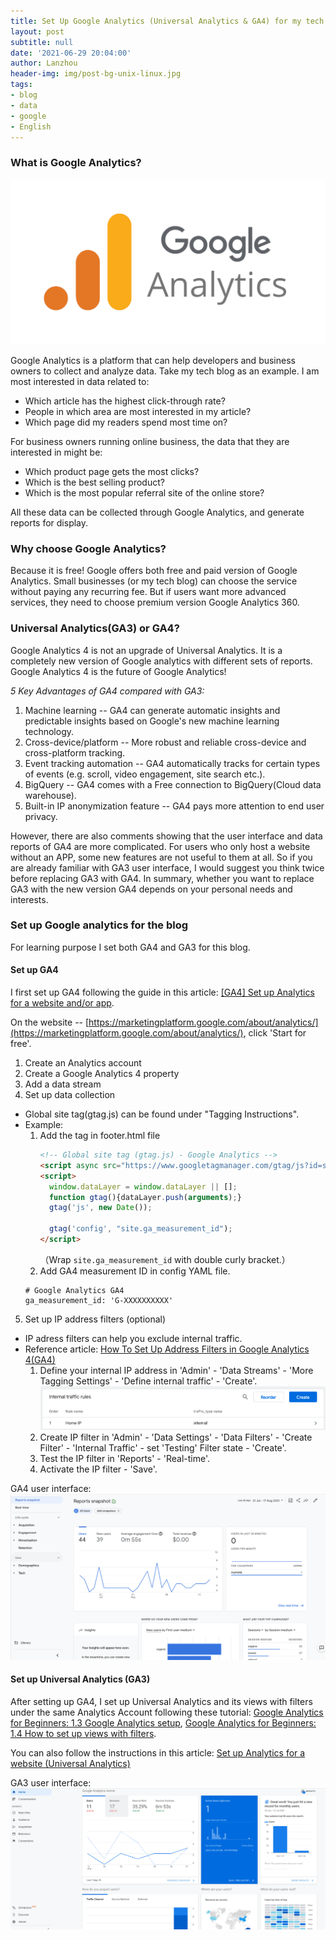 ```yaml
---
title: Set Up Google Analytics (Universal Analytics & GA4) for my tech blog
layout: post
subtitle: null
date: '2021-06-29 20:04:00'
author: Lanzhou
header-img: img/post-bg-unix-linux.jpg
tags:
- blog
- data
- google
- English
---
```


### What is Google Analytics?

![GoogleAnalytics](/img/in-post/google_analytics.png)

Google Analytics is a platform that can help developers and business owners to collect and analyze data. Take my tech blog as an example. I am most interested in data related to:

- Which article has the highest click-through rate? 
- People in which area are most interested in my article? 
- Which page did my readers spend most time on? 

For business owners running online business, the data that they are interested in might be: 

- Which product page gets the most clicks? 
- Which is the best selling product? 
- Which is the most popular referral site of the online store? 

All these data can be collected through Google Analytics, and generate reports for display. 

### Why choose Google Analytics?

Because it is free!
Google offers both free and paid version of Google Analytics. Small businesses (or my tech blog) can choose the service without paying any recurring fee. But if users want more advanced services, they need to choose premium version Google Analytics 360.

### Universal Analytics(GA3) or GA4?
Google Analytics 4 is not an upgrade of Universal Analytics. It is a completely new version of Google analytics with different sets of reports.
Google Analytics 4 is the future of Google Analytics!

*5 Key Advantages of GA4 compared with GA3:*
1. Machine learning -- GA4 can generate automatic insights and predictable insights based on Google's new machine learning technology.
2. Cross-device/platform -- More robust and reliable cross-device and cross-platform tracking.
3. Event tracking automation -- GA4 automatically tracks for certain types of events (e.g. scroll, video engagement, site search etc.).
4. BigQuery -- GA4 comes with a Free connection to BigQuery(Cloud data warehouse).
5. Built-in IP anonymization feature -- GA4 pays more attention to end user privacy.

However, there are also comments showing that the user interface and data reports of GA4 are more complicated. For users who only host a website without an APP, some new features are not useful to them at all. So if you are already familiar with GA3 user interface, I would suggest you think twice before replacing GA3 with GA4. In summary, whether you want to replace GA3 with the new version GA4 depends on your personal needs and interests.

### Set up Google analytics for the blog

For learning purpose I set both GA4 and GA3 for this blog. 

#### Set up GA4

I first set up GA4 following the guide in this article: [[GA4] Set up Analytics for a website and/or app](https://support.google.com/analytics/answer/9304153).

On the website -- [https://marketingplatform.google.com/about/analytics/](https://marketingplatform.google.com/about/analytics/), click 'Start for free'.

1. Create an Analytics account
2. Create a Google Analytics 4 property
3. Add a data stream
4. Set up data collection
  - Global site tag(gtag.js) can be found under "Tagging Instructions".
  - Example:
    1. Add the tag in footer.html file
        ```html
        <!-- Global site tag (gtag.js) - Google Analytics -->
        <script async src="https://www.googletagmanager.com/gtag/js?id=site.ga_measurement_id"></script>
        <script>
          window.dataLayer = window.dataLayer || [];
          function gtag(){dataLayer.push(arguments);}
          gtag('js', new Date());

          gtag('config', "site.ga_measurement_id");
        </script>
        ```
       （Wrap ```site.ga_measurement_id``` with double curly bracket.） 
    2. Add GA4 measurement ID in config YAML file.
      ```
      # Google Analytics GA4
      ga_measurement_id: 'G-XXXXXXXXXX'
      ```
5. Set up IP address filters (optional)
  - IP adress filters can help you exclude internal traffic.
  - Reference article: [How To Set Up Address Filters in Google Analytics 4(GA4)](https://witneyseoguy.co.uk/blog/set-up-ip-address-filters-in-google-analytics-4/)
    1. Define your internal IP address in 'Admin' - 'Data Streams' - 'More Tagging Settings' - 'Define internal traffic' - 'Create'.
    ![GoogleAnalyticsIPRule](/img/in-post/google_analytics_IPRule.png)
    2. Create IP filter in 'Admin' - 'Data Settings' - 'Data Filters' - 'Create Filter' - 'Internal Traffic' - set 'Testing' Filter state - 'Create'.
    3. Test the IP filter in 'Reports' - 'Real-time'.
    4. Activate the IP filter - 'Save'.

GA4 user interface:
 ![GoogleAnalyticsUI](/img/in-post/google_analytics_UI.png)


#### Set up Universal Analytics (GA3)
After setting up GA4, I set up Universal Analytics and its views with filters under the same Analytics Account following these tutorial: [Google Analytics for Beginners: 1.3 Google Analytics setup](https://analytics.google.com/analytics/academy/course/6/unit/1/lesson/3), [Google Analytics for Beginners: 1.4 How to set up views with filters](https://analytics.google.com/analytics/academy/course/6/unit/1/lesson/4).

You can also follow the instructions in this article: [Set up Analytics for a website (Universal Analytics)](https://support.google.com/analytics/answer/10269537?hl=en)

GA3 user interface:
 ![GoogleAnalyticsGA3UI](/img/in-post/google_analytics_GA3UI.png)

